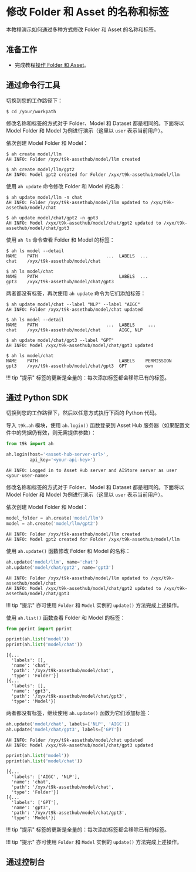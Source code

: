 # 修改 Folder 和 Asset 的名称和标签

本教程演示如何通过多种方式修改 Folder 和 Asset 的名称和标签。

## 准备工作

* 完成教程[操作 Folder 和 Asset](./manipulate-folder-asset.md)。

## 通过命令行工具

切换到您的工作路径下：

```shell
$ cd /your/workpath
```

修改名称和标签的方式对于 Folder、Model 和 Dataset 都是相同的。下面将以 Model Folder 和 Model 为例进行演示（这里以 `user` 表示当前用户）。

依次创建 Model Folder 和 Model：

```shell
$ ah create model/llm
AH INFO: Folder /xyx/t9k-assethub/model/llm created

$ ah create model/llm/gpt2
AH INFO: Model gpt2 created for Folder /xyx/t9k-assethub/model/llm
```

使用 `ah update` 命令修改 Folder 和 Model 的名称：

```shell
$ ah update model/llm -n chat
AH INFO: Folder /xyx/t9k-assethub/model/llm updated to /xyx/t9k-assethub/model/chat

$ ah update model/chat/gpt2 -n gpt3
AH INFO: Model /xyx/t9k-assethub/model/chat/gpt2 updated to /xyx/t9k-assethub/model/chat/gpt3
```

使用 `ah ls` 命令查看 Folder 和 Model 的标签：

```shell
$ ah ls model --detail
NAME    PATH                          ...  LABELS  ...
chat    /xyx/t9k-assethub/model/chat

$ ah ls model/chat
NAME    PATH                               LABELS  ...
gpt3    /xyx/t9k-assethub/model/chat/gpt3
```

两者都没有标签，再次使用 `ah update` 命令为它们添加标签：

```shell
$ ah update model/chat --label "NLP" --label "AIGC"
AH INFO: Folder /xyx/t9k-assethub/model/chat updated

$ ah ls model --detail
NAME    PATH                          ...  LABELS     ...
chat    /xyx/t9k-assethub/model/chat       AIGC, NLP
```

```shell
$ ah update model/chat/gpt3 --label "GPT"
AH INFO: Model /xyx/t9k-assethub/model/chat/gpt3 updated

$ ah ls model/chat
NAME    PATH                               LABELS    PERMISSION
gpt3    /xyx/t9k-assethub/model/chat/gpt3  GPT       own
```

!!! tip "提示"
    标签的更新是全量的：每次添加标签都会移除已有的标签。

## 通过 Python SDK

切换到您的工作路径下，然后以任意方式执行下面的 Python 代码。

导入 `t9k.ah` 模块，使用 `ah.login()` 函数登录到 Asset Hub 服务器（如果配置文件中的凭据仍有效，则无需提供参数）：

```python
from t9k import ah

ah.login(host='<asset-hub-server-url>',
         api_key='<your-api-key>')
```

```
AH INFO: Logged in to Asset Hub server and AIStore server as user <your-user-name>
```

修改名称和标签的方式对于 Folder、Model 和 Dataset 都是相同的。下面将以 Model Folder 和 Model 为例进行演示（这里以 `user` 表示当前用户）。

依次创建 Model Folder 和 Model：

```python
model_folder = ah.create('model/llm')
model = ah.create('model/llm/gpt2')
```

```
AH INFO: Folder /xyx/t9k-assethub/model/llm created
AH INFO: Model gpt2 created for Folder /xyx/t9k-assethub/model/llm
```

使用 `ah.update()` 函数修改 Folder 和 Model 的名称：

```python
ah.update('model/llm', name='chat')
ah.update('model/chat/gpt2', name='gpt3')
```

```
AH INFO: Folder /xyx/t9k-assethub/model/llm updated to /xyx/t9k-assethub/model/chat
AH INFO: Model /xyx/t9k-assethub/model/chat/gpt2 updated to /xyx/t9k-assethub/model/chat/gpt3
```

!!! tip "提示"
    亦可使用 `Folder` 和 `Model` 实例的 `update()` 方法完成上述操作。

使用 `ah.list()` 函数查看 Folder 和 Model 的标签：

```python
from pprint import pprint

pprint(ah.list('model'))
pprint(ah.list('model/chat'))
```

```
[{...
  'labels': [],
  'name': 'chat',
  'path': '/xyx/t9k-assethub/model/chat',
  'type': 'Folder'}]
[{...
  'labels': [],
  'name': 'gpt3',
  'path': '/xyx/t9k-assethub/model/chat/gpt3',
  'type': 'Model'}]
```

两者都没有标签，继续使用 `ah.update()` 函数为它们添加标签：

```python
ah.update('model/chat', labels=['NLP', 'AIGC'])
ah.update('model/chat/gpt3', labels=['GPT'])
```

```
AH INFO: Folder /xyx/t9k-assethub/model/chat updated
AH INFO: Model /xyx/t9k-assethub/model/chat/gpt3 updated
```

```python
pprint(ah.list('model'))
pprint(ah.list('model/chat'))
```

```
[{...
  'labels': ['AIGC', 'NLP'],
  'name': 'chat',
  'path': '/xyx/t9k-assethub/model/chat',
  'type': 'Folder'}]
[{...
  'labels': ['GPT'],
  'name': 'gpt3',
  'path': '/xyx/t9k-assethub/model/chat/gpt3',
  'type': 'Model'}]
```

!!! tip "提示"
    标签的更新是全量的：每次添加标签都会移除已有的标签。

!!! tip "提示"
    亦可使用 `Folder` 和 `Model` 实例的 `update()` 方法完成上述操作。

## 通过控制台
